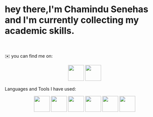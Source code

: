 <h1>hey there,I'm Chamindu Senehas and I'm currently collecting my academic skills.</h1>
<br><br>
✉️ you can find me on:
<p align=center>
  <a href="[www.google.com]"><img width=50 height=50 src="https://www.vhv.rs/dpng/d/405-4051094_vector-linkedin-logo-svg-hd-png-download.png"></a>
  <a href="[senehaschamindu2006@gmail.com]"><img width=50 height=50 src="https://w7.pngwing.com/pngs/945/191/png-transparent-gmail-logo-computer-icons-gmail-scalable-graphics-email-gmail-size-icon-angle-text-trademark-thumbnail.png"></a>
</p>
Languages and Tools I have used:
<p align=center>
    <img width=50 height=50 src="https://w7.pngwing.com/pngs/234/329/png-transparent-python-logo-thumbnail.png">
  <img width=50 height=50 src="https://w7.pngwing.com/pngs/28/62/png-transparent-pycharm-hd-logo-thumbnail.png">
  <img width=50 height=50 src="https://e7.pngegg.com/pngimages/640/199/png-clipart-javascript-logo-html-javascript-logo-angle-text-thumbnail.png">
  <img width=50 height=50 src="https://w7.pngwing.com/pngs/512/824/png-transparent-visual-studio-code-hd-logo-thumbnail.png">
  <img width=50 height=50 src="https://p7.hiclipart.com/preview/102/597/99/computer-programming-git-software-development-programmer-version-control-github-logo-thumbnail.jpg">
  <img width=50 height=50 src="https://w7.pngwing.com/pngs/646/324/png-transparent-github-computer-icons-github-logo-monochrome-head-thumbnail.png">
</p>
